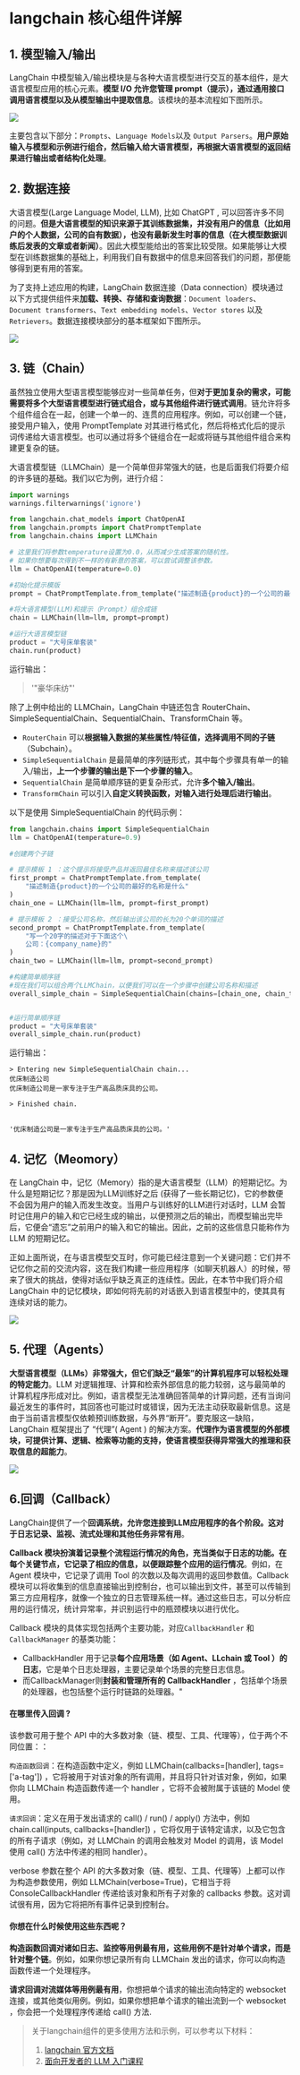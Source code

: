 # langchain 核心组件详解

## 1. 模型输入/输出

LangChain 中模型输入/输出模块是与各种大语言模型进行交互的基本组件，是大语言模型应用的核心元素。**模型 I/O 允许您管理 prompt（提示），通过通用接口调用语言模型以及从模型输出中提取信息**。该模块的基本流程如下图所示。

![](../figures/langchain_model_input_output.png)

主要包含以下部分：`Prompts`、`Language Models`以及 `Output Parsers`。**用户原始输入与模型和示例进行组合，然后输入给大语言模型，再根据大语言模型的返回结果进行输出或者结构化处理**。

## 2. 数据连接

大语言模型(Large Language Model, LLM), 比如 ChatGPT , 可以回答许多不同的问题。**但是大语言模型的知识来源于其训练数据集，并没有用户的信息（比如用户的个人数据，公司的自有数据），也没有最新发生时事的信息（在大模型数据训练后发表的文章或者新闻）**。因此大模型能给出的答案比较受限。如果能够让大模型在训练数据集的基础上，利用我们自有数据中的信息来回答我们的问题，那便能够得到更有用的答案。

为了支持上述应用的构建，LangChain 数据连接（Data connection）模块通过以下方式提供组件来**加载、转换、存储和查询数据**：`Document loaders`、`Document transformers`、`Text embedding models`、`Vector stores` 以及 `Retrievers`。数据连接模块部分的基本框架如下图所示。

![](../figures/data_collection.png)

## 3. 链（Chain）

虽然独立使用大型语言模型能够应对一些简单任务，但**对于更加复杂的需求，可能需要将多个大型语言模型进行链式组合，或与其他组件进行链式调用**。链允许将多个组件组合在一起，创建一个单一的、连贯的应用程序。例如，可以创建一个链，接受用户输入，使用 PromptTemplate 对其进行格式化，然后将格式化后的提示词传递给大语言模型。也可以通过将多个链组合在一起或将链与其他组件组合来构建更复杂的链。

大语言模型链（LLMChain）是一个简单但非常强大的链，也是后面我们将要介绍的许多链的基础。我们以它为例，进行介绍：

```python
import warnings
warnings.filterwarnings('ignore')

from langchain.chat_models import ChatOpenAI 
from langchain.prompts import ChatPromptTemplate  
from langchain.chains import LLMChain  

# 这里我们将参数temperature设置为0.0，从而减少生成答案的随机性。
# 如果你想要每次得到不一样的有新意的答案，可以尝试调整该参数。
llm = ChatOpenAI(temperature=0.0)  

#初始化提示模版
prompt = ChatPromptTemplate.from_template("描述制造{product}的一个公司的最佳名称是什么?")

#将大语言模型(LLM)和提示（Prompt）组合成链
chain = LLMChain(llm=llm, prompt=prompt)

#运行大语言模型链
product = "大号床单套装"
chain.run(product)
```
运行输出：
>'"豪华床纺"'

除了上例中给出的 LLMChain，LangChain 中链还包含 RouterChain、SimpleSequentialChain、SequentialChain、TransformChain 等。

- `RouterChain` 可以**根据输入数据的某些属性/特征值，选择调用不同的子链**（Subchain）。
- `SimpleSequentialChain` 是最简单的序列链形式，其中每个步骤具有单一的输入/输出，**上一个步骤的输出是下一个步骤的输入**。
- `SequentialChain` 是简单顺序链的更复杂形式，允许**多个输入/输出**。
- `TransformChain` 可以引入**自定义转换函数，对输入进行处理后进行输出**。

以下是使用 SimpleSequentialChain 的代码示例：

```python
from langchain.chains import SimpleSequentialChain
llm = ChatOpenAI(temperature=0.9)

#创建两个子链

# 提示模板 1 ：这个提示将接受产品并返回最佳名称来描述该公司
first_prompt = ChatPromptTemplate.from_template(   
    "描述制造{product}的一个公司的最好的名称是什么"
)
chain_one = LLMChain(llm=llm, prompt=first_prompt)

# 提示模板 2 ：接受公司名称，然后输出该公司的长为20个单词的描述
second_prompt = ChatPromptTemplate.from_template(   
    "写一个20字的描述对于下面这个\
    公司：{company_name}的"
)
chain_two = LLMChain(llm=llm, prompt=second_prompt)

#构建简单顺序链
#现在我们可以组合两个LLMChain，以便我们可以在一个步骤中创建公司名称和描述
overall_simple_chain = SimpleSequentialChain(chains=[chain_one, chain_two], verbose=True)


#运行简单顺序链
product = "大号床单套装"
overall_simple_chain.run(product)
```
运行输出：
 
    
    > Entering new SimpleSequentialChain chain...
    优床制造公司
    优床制造公司是一家专注于生产高品质床具的公司。
    
    > Finished chain.


    '优床制造公司是一家专注于生产高品质床具的公司。'


## 4. 记忆（Meomory）

在 LangChain 中，记忆（Memory）指的是大语言模型（LLM）的短期记忆。为什么是短期记忆？那是因为LLM训练好之后 (获得了一些长期记忆)，它的参数便不会因为用户的输入而发生改变。当用户与训练好的LLM进行对话时，LLM 会暂时记住用户的输入和它已经生成的输出，以便预测之后的输出，而模型输出完毕后，它便会“遗忘”之前用户的输入和它的输出。因此，之前的这些信息只能称作为 LLM 的短期记忆。

正如上面所说，在与语言模型交互时，你可能已经注意到一个关键问题：它们并不记忆你之前的交流内容，这在我们构建一些应用程序（如聊天机器人）的时候，带来了很大的挑战，使得对话似乎缺乏真正的连续性。因此，在本节中我们将介绍 LangChain 中的记忆模块，即如何将先前的对话嵌入到语言模型中的，使其具有连续对话的能力。

![](../figures/memory.png)

## 5. 代理（Agents）

**大型语言模型（LLMs）非常强大，但它们缺乏“最笨”的计算机程序可以轻松处理的特定能力**。LLM 对逻辑推理、计算和检索外部信息的能力较弱，这与最简单的计算机程序形成对比。例如，语言模型无法准确回答简单的计算问题，还有当询问最近发生的事件时，其回答也可能过时或错误，因为无法主动获取最新信息。这是由于当前语言模型仅依赖预训练数据，与外界“断开”。要克服这一缺陷， LangChain 框架提出了 “代理”( Agent ) 的解决方案。**代理作为语言模型的外部模块，可提供计算、逻辑、检索等功能的支持，使语言模型获得异常强大的推理和获取信息的超能力**。

![](../figures/Agents.png)
  
## 6.回调（Callback）

LangChain提供了一个**回调系统，允许您连接到LLM应用程序的各个阶段。这对于日志记录、监视、流式处理和其他任务非常有用**。

**Callback 模块扮演着记录整个流程运行情况的角色，充当类似于日志的功能。在每个关键节点，它记录了相应的信息，以便跟踪整个应用的运行情况**。例如，在 Agent 模块中，它记录了调用 Tool 的次数以及每次调用的返回参数值。Callback 模块可以将收集到的信息直接输出到控制台，也可以输出到文件，甚至可以传输到第三方应用程序，就像一个独立的日志管理系统一样。通过这些日志，可以分析应用的运行情况，统计异常率，并识别运行中的瓶颈模块以进行优化。

Callback 模块的具体实现包括两个主要功能，对应`CallbackHandler` 和 `CallbackManager` 的基类功能：

- CallbackHandler 用于记录**每个应用场景（如  Agent、LLchain 或 Tool ）的日志**，它是单个日志处理器，主要记录单个场景的完整日志信息。
- 而CallbackManager则**封装和管理所有的 CallbackHandler** ，包括单个场景的处理器，也包括整个运行时链路的处理器。"

#### 在哪里传入回调 ?

该参数可用于整个 API 中的大多数对象（链、模型、工具、代理等），位于两个不同位置：：

`构造函数回调`：在构造函数中定义，例如 LLMChain(callbacks=[handler], tags=['a-tag']) ，它将被用于对该对象的所有调用，并且将只针对该对象，例如，如果你向 LLMChain 构造函数传递一个 handler ，它将不会被附属于该链的 Model 使用。

`请求回调`：定义在用于发出请求的 call() / run() / apply() 方法中，例如 chain.call(inputs, callbacks=[handler]) ，它将仅用于该特定请求，以及它包含的所有子请求（例如，对 LLMChain 的调用会触发对 Model 的调用，该 Model 使用 call() 方法中传递的相同 handler）。

verbose 参数在整个 API 的大多数对象（链、模型、工具、代理等）上都可以作为构造参数使用，例如 LLMChain(verbose=True)，它相当于将 ConsoleCallbackHandler 传递给该对象和所有子对象的 callbacks 参数。这对调试很有用，因为它将把所有事件记录到控制台。

#### 你想在什么时候使用这些东西呢？

**构造函数回调对诸如日志、监控等用例最有用，这些用例不是针对单个请求，而是针对整个链**。例如，如果你想记录所有向 LLMChain 发出的请求，你可以向构造函数传递一个处理程序。

**请求回调对流媒体等用例最有用**，你想把单个请求的输出流向特定的 websocket 连接，或其他类似用例。例如，如果你想把单个请求的输出流到一个 websocket ，你会把一个处理程序传递给 call() 方法.

> 关于langchain组件的更多使用方法和示例，可以参考以下材料：
> 1. [langchain 官方文档](https://python.langchain.com/docs/get_started/introduction)
> 2. [面向开发者的 LLM 入门课程](https://github.com/datawhalechina/prompt-engineering-for-developers#%E9%9D%A2%E5%90%91%E5%BC%80%E5%8F%91%E8%80%85%E7%9A%84-llm-%E5%85%A5%E9%97%A8%E8%AF%BE%E7%A8%8B)
